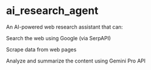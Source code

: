 # ai_research_agent

An AI-powered web research assistant that can:

Search the web using Google (via SerpAPI)

Scrape data from web pages

Analyze and summarize the content using Gemini Pro API
